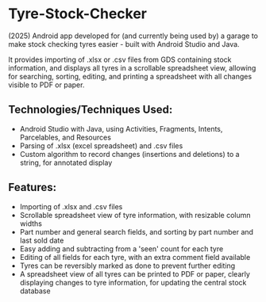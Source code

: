 # Tyre-Stock-Checker
(2025) Android app developed for (and currently being used by) a garage to make stock checking tyres easier - built with Android Studio and Java.

It provides importing of .xlsx or .csv files from GDS containing stock information, and displays all tyres in a scrollable spreadsheet view, allowing for searching, sorting, editing, and printing a spreadsheet with all changes visible to PDF or paper.

## Technologies/Techniques Used:
- Android Studio with Java, using Activities, Fragments, Intents, Parcelables, and Resources
- Parsing of .xlsx (excel spreadsheet) and .csv files
- Custom algorithm to record changes (insertions and deletions) to a string, for annotated display

## Features:
- Importing of .xlsx and .csv files
- Scrollable spreadsheet view of tyre information, with resizable column widths
- Part number and general search fields, and sorting by part number and last sold date
- Easy adding and subtracting from a 'seen' count for each tyre
- Editing of all fields for each tyre, with an extra comment field available
- Tyres can be reversibly marked as done to prevent further editing
- A spreadsheet view of all tyres can be printed to PDF or paper, clearly displaying changes to tyre information, for updating the central stock database
